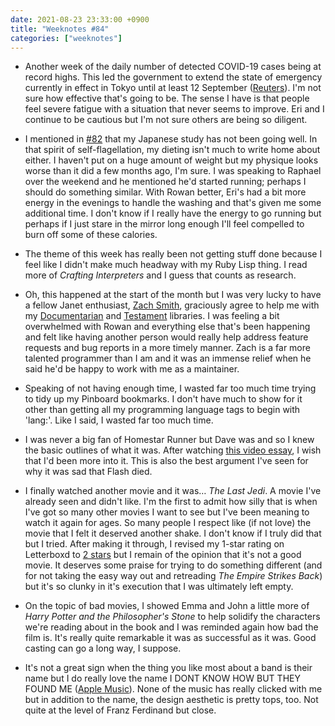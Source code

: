 ```yaml
---
date: 2021-08-23 23:33:00 +0900
title: "Weeknotes #84"
categories: ["weeknotes"]
---
```


- Another week of the daily number of detected COVID-19 cases being at record highs. This led the government to extend the state of emergency currently in effect in Tokyo until at least 12 September ([Reuters](https://www.reuters.com/world/asia-pacific/japan-set-extend-covid-19-state-emergency-lockdown-sept-12-2021-08-17/)). I'm not sure how effective that's going to be. The sense I have is that people feel severe fatigue with a situation that never seems to improve. Eri and I continue to be cautious but I'm not sure others are being so diligent.

- I mentioned in [#82](https://updates.inqk.net/post/1628479260.html) that my Japanese study has not been going well. In that spirit of self-flagellation, my dieting isn't much to write home about either. I haven't put on a huge amount of weight but my physique looks worse than it did a few months ago, I'm sure. I was speaking to Raphael over the weekend and he mentioned he'd started running; perhaps I should do something similar. With Rowan better, Eri's had a bit more energy in the evenings to handle the washing and that's given me some additional time. I don't know if I really have the energy to go running but perhaps if I just stare in the mirror long enough I'll feel compelled to burn off some of these calories.

- The theme of this week has really been not getting stuff done because I feel like I didn't make much headway with my Ruby Lisp thing. I read more of _Crafting Interpreters_ and I guess that counts as research.

- Oh, this happened at the start of the month but I was very lucky to have a fellow Janet enthusiast, [Zach Smith](http://zdsmith.com/), graciously agree to help me with my [Documentarian](https://github.com/pyrmont/documentarian) and [Testament](https://github.com/pyrmont/testament) libraries. I was feeling a bit overwhelmed with Rowan and everything else that's been happening and felt like having another person would really help address feature requests and bug reports in a more timely manner. Zach is a far more talented programmer than I am and it was an immense relief when he said he'd be happy to work with me as a maintainer.

- Speaking of not having enough time, I wasted far too much time trying to tidy up my Pinboard bookmarks. I don't have much to show for it other than getting all my programming language tags to begin with 'lang:'. Like I said, I wasted far too much time.

- I was never a big fan of Homestar Runner but Dave was and so I knew the basic outlines of what it was. After watching [this video essay](https://youtu.be/Wbh9-mNmviE), I wish that I'd been more into it. This is also the best argument I've seen for why it was sad that Flash died.

- I finally watched another movie and it was… _The Last Jedi_. A movie I've already seen and didn't like. I'm the first to admit how silly that is when I've got so many other movies I want to see but I've been meaning to watch it again for ages. So many people I respect like (if not love) the movie that I felt it deserved another shake. I don't know if I truly did that but I tried. After making it through, I revised my 1-star rating on Letterboxd to [2 stars](https://letterboxd.com/pyrmont/film/star-wars-the-last-jedi/1/) but I remain of the opinion that it's not a good movie. It deserves some praise for trying to do something different (and for not taking the easy way out and retreading _The Empire Strikes Back_) but it's so clunky in it's execution that I was ultimately left empty.

- On the topic of bad movies, I showed Emma and John a little more of _Harry Potter and the Philosopher's Stone_ to help solidify the characters we're reading about in the book and I was reminded again how bad the film is. It's really quite remarkable it was as successful as it was. Good casting can go a long way, I suppose.

- It's not a great sign when the thing you like most about a band is their name but I do really love the name I DONT KNOW HOW BUT THEY FOUND ME ([Apple Music](https://music.apple.com/us/album/razzmatazz/1522943458)). None of the music has really clicked with me but in addition to the name, the design aesthetic is pretty tops, too. Not quite at the level of Franz Ferdinand but close.
